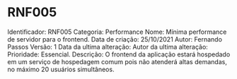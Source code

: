 # RNF005

Identificador: RNF005
Categoria: Performance
Nome: Mínima performance de servidor para o frontend.
Data de criação: 25/10/2021
Autor: Fernando Passos
Versão: 1
Data da ultima alteração:
Autor da ultima alteração:
Prioridade: Essencial.
Descrição: O frontend da aplicação estará hospedado em um serviço de hospedagem comum pois não atenderá altas demandas, no máximo 20 usuários simultâneos.